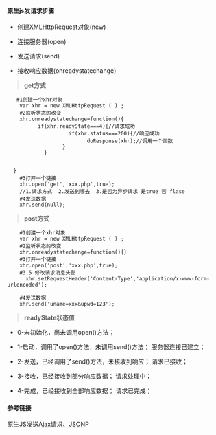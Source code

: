 #### 原生js发请求步骤

- 创建XMLHttpRequest对象(new)

- 连接服务器(open)

- 发送请求(send)

- 接收响应数据(onreadystatechange)

> **get方式**

```
   #1创建一个xhr对象
    var xhr = new XMLHttpRequest ( ) ;
    #2监听状态的改变
    xhr.onreadystatechange=function(){
          if(xhr.readyState===4){//请求成功
                    if(xhr.status===200){//响应成功
                          doResponse(xhr);//调用一个函数
                  }
            }


  }
    #3打开一个链接
    xhr.open('get','xxx.php',true);
    //1.请求方式  2.发送到哪去  3.是否为异步请求 是true 否 flase
    #4发送数据
    xhr.send(null);
```

> **post方式**

```
    #1创建一个xhr对象
    var xhr = new XMLHttpRequest ( ) ;
    #2监听状态的改变
    xhr.onreadystatechange=function(){}
    #3打开一个链接
    xhr.open('post','xxx.php',true);
    #3.5 修改请求消息头部
      xhr.setRequestHeader('Content-Type','application/x-www-form-urlencoded');
  
    #4发送数据
    xhr.send('uname=xxx&upwd=123');

```

> **readyState状态值**

- 0-未初始化，尚未调用open()方法；

- 1-启动，调用了open()方法，未调用send()方法； 服务器连接已建立；

- 2-发送，已经调用了send()方法，未接收到响应； 请求已接收；

- 3-接收，已经接收到部分响应数据； 请求处理中；

- 4-完成，已经接收到全部响应数据； 请求已完成；

#### 参考链接

[原生JS发送Ajax请求、JSONP](https://www.cnblogs.com/dingjiaoyang/p/11022412.html)
